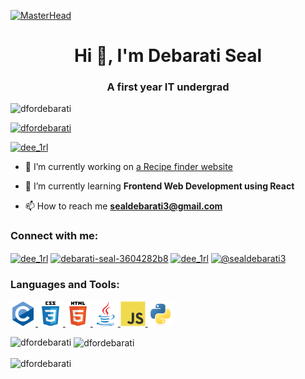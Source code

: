 [![MasterHead](https://user-images.githubusercontent.com/67194519/173735367-b75edb3b-61ec-4323-a10f-5d98e1d7b97a.gif)](https://rishavchanda.io)

<h1 align="center">Hi 👋, I'm Debarati Seal</h1>
<h3 align="center">A first year IT undergrad</h3>

<p align="left"> <img src="https://komarev.com/ghpvc/?username=dfordebarati&label=Profile%20views&color=0e75b6&style=flat" alt="dfordebarati" /> </p>

<p align="left"> <a href="https://github.com/ryo-ma/github-profile-trophy"><img src="https://github-profile-trophy.vercel.app/?username=dfordebarati" alt="dfordebarati" /></a> </p>

<p align="left"> <a href="https://twitter.com/dee_1rl" target="blank"><img src="https://img.shields.io/twitter/follow/dee_1rl?logo=twitter&style=for-the-badge" alt="dee_1rl" /></a> </p>

- 🔭 I’m currently working on [a Recipe finder website](https://github.com/dfordebarati/RecipeFinderApp)

- 🌱 I’m currently learning **Frontend Web Development using React**

- 📫 How to reach me **sealdebarati3@gmail.com**

<h3 align="left">Connect with me:</h3>
<p align="left">
<a href="https://twitter.com/dee_1rl" target="blank"><img align="center" src="https://raw.githubusercontent.com/rahuldkjain/github-profile-readme-generator/master/src/images/icons/Social/twitter.svg" alt="dee_1rl" height="30" width="40" /></a>
<a href="https://linkedin.com/in/debarati-seal-3604282b8" target="blank"><img align="center" src="https://raw.githubusercontent.com/rahuldkjain/github-profile-readme-generator/master/src/images/icons/Social/linked-in-alt.svg" alt="debarati-seal-3604282b8" height="30" width="40" /></a>
<a href="https://instagram.com/dee_1rl" target="blank"><img align="center" src="https://raw.githubusercontent.com/rahuldkjain/github-profile-readme-generator/master/src/images/icons/Social/instagram.svg" alt="dee_1rl" height="30" width="40" /></a>
<a href="https://www.hackerrank.com/profile/sealdebarati3" target="blank"><img align="center" src="https://raw.githubusercontent.com/rahuldkjain/github-profile-readme-generator/master/src/images/icons/Social/hackerearth.svg" alt="@sealdebarati3" height="30" width="40" /></a>
</p>

<h3 align="left">Languages and Tools:</h3>
<p align="left"> <a href="https://www.cprogramming.com/" target="_blank" rel="noreferrer"> <img src="https://raw.githubusercontent.com/devicons/devicon/master/icons/c/c-original.svg" alt="c" width="40" height="40"/> </a> <a href="https://www.w3schools.com/css/" target="_blank" rel="noreferrer"> <img src="https://raw.githubusercontent.com/devicons/devicon/master/icons/css3/css3-original-wordmark.svg" alt="css3" width="40" height="40"/> </a> <a href="https://www.w3.org/html/" target="_blank" rel="noreferrer"> <img src="https://raw.githubusercontent.com/devicons/devicon/master/icons/html5/html5-original-wordmark.svg" alt="html5" width="40" height="40"/> </a> <a href="https://www.java.com" target="_blank" rel="noreferrer"> <img src="https://raw.githubusercontent.com/devicons/devicon/master/icons/java/java-original.svg" alt="java" width="40" height="40"/> </a> <a href="https://developer.mozilla.org/en-US/docs/Web/JavaScript" target="_blank" rel="noreferrer"> <img src="https://raw.githubusercontent.com/devicons/devicon/master/icons/javascript/javascript-original.svg" alt="javascript" width="40" height="40"/> </a> <a href="https://www.python.org" target="_blank" rel="noreferrer"> <img src="https://raw.githubusercontent.com/devicons/devicon/master/icons/python/python-original.svg" alt="python" width="40" height="40"/> </a> </p>

<p><img align="left" src="https://github-readme-stats.vercel.app/api/top-langs?username=dfordebarati&show_icons=true&locale=en&layout=compact&hide=css" alt="dfordebarati" /></p>

<p>&nbsp;<img align="center" src="https://github-readme-stats.vercel.app/api?username=dfordebarati&show_icons=true&locale=en" alt="dfordebarati" /></p>

<p><img align="center" src="https://github-readme-streak-stats.herokuapp.com/?user=dfordebarati&" alt="dfordebarati" /></p>
